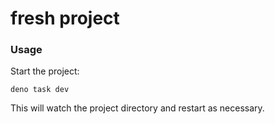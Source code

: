 # fresh project

### Usage

Start the project:

```
deno task dev
```

This will watch the project directory and restart as necessary.
